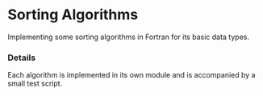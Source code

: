 # Sorting Algorithms 
Implementing some sorting algorithms in Fortran for its basic data types.

### Details
Each algorithm is implemented in its own module and is accompanied by a small test script.

